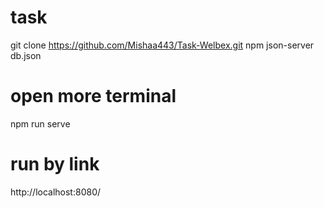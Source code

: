 # task
 git clone https://github.com/Mishaa443/Task-Welbex.git
 npm json-server db.json
# open more terminal
 npm run serve
# run by link
http://localhost:8080/
